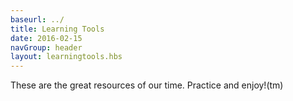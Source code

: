 ```yaml
---
baseurl: ../
title: Learning Tools
date: 2016-02-15
navGroup: header
layout: learningtools.hbs
---
```


These are the great resources of our time. Practice and enjoy!(tm)
